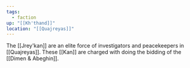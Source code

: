 ```yaml
---
tags:
  - faction
up: "[[Kh'thand]]"
location: "[[Quajreyas]]"
---
```

The [[Jrey'kan]] are an elite force of investigators and peacekeepers in [[Quajreyas]]. These [[Kan]] are charged with doing the bidding of the [[Dimen & Abeghin]]. 